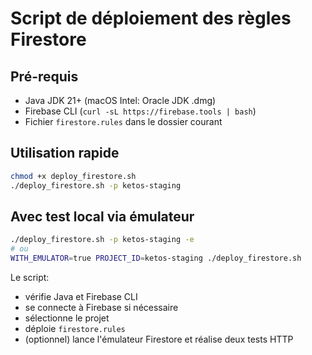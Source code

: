 # Script de déploiement des règles Firestore

## Pré-requis
- Java JDK 21+ (macOS Intel: Oracle JDK .dmg)
- Firebase CLI (`curl -sL https://firebase.tools | bash`)
- Fichier `firestore.rules` dans le dossier courant

## Utilisation rapide
```bash
chmod +x deploy_firestore.sh
./deploy_firestore.sh -p ketos-staging
```

## Avec test local via émulateur
```bash
./deploy_firestore.sh -p ketos-staging -e
# ou
WITH_EMULATOR=true PROJECT_ID=ketos-staging ./deploy_firestore.sh
```

Le script:
- vérifie Java et Firebase CLI
- se connecte à Firebase si nécessaire
- sélectionne le projet
- déploie `firestore.rules`
- (optionnel) lance l'émulateur Firestore et réalise deux tests HTTP
